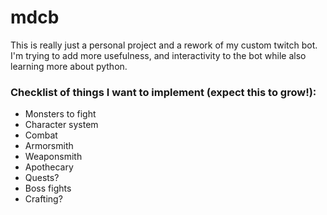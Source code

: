 # mdcb
This is really just a personal project and a rework of my custom twitch bot.  I'm trying to add more usefulness, and interactivity to the bot while also learning more about python.

### Checklist of things I want to implement (expect this to grow!):
* Monsters to fight
* Character system
* Combat
* Armorsmith
* Weaponsmith
* Apothecary
* Quests?
* Boss fights
* Crafting?
